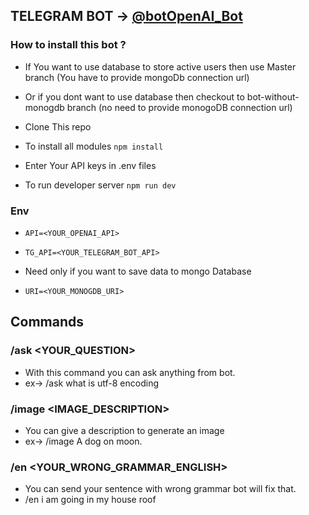 ## TELEGRAM BOT -> [@botOpenAI_Bot](https://t.me/botOpenAI_Bot)

### How to install this bot ?

- If You want to use database to store active users then use Master branch (You have to provide  mongoDb connection url)
- Or if you dont want to use database then checkout to bot-without-monogdb branch (no need to provide monogoDB connection url)


- Clone This repo
- To install all modules `npm install`
- Enter Your API keys in .env files
- To run developer server `npm run dev`

### Env

- `API=<YOUR_OPENAI_API>`
- `TG_API=<YOUR_TELEGRAM_BOT_API>`

- Need only if you want to save data to mongo Database
- `URI=<YOUR_MONOGDB_URI>`

## Commands 

### /ask <YOUR_QUESTION>
- With this command you can ask anything from bot.
- ex-> /ask what is utf-8 encoding


### /image <IMAGE_DESCRIPTION>
 - You can give a description to generate an image
 - ex-> /image A dog on moon.

### /en <YOUR_WRONG_GRAMMAR_ENGLISH>
 - You can send your sentence with wrong grammar bot will fix that.
 - /en i am going in my house roof
 
 

